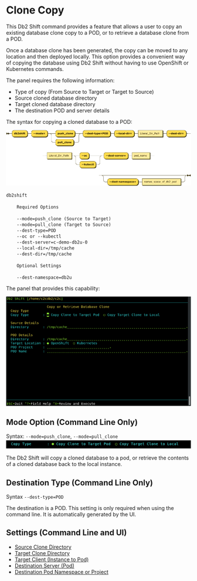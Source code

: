 # Clone Copy

This Db2 Shift command provides a feature that allows a user to copy an existing
database clone copy to a POD, or to retrieve a database clone from a POD. 

Once a database clone has been generated, the copy can be moved to any location and then 
deployed locally. This option provides a convenient way of copying the database using 
Db2 Shift without having to use OpenShift or Kubernetes commands.

The panel requires the following information:

* Type of copy (From Source to Target or Target to Source)
* Source cloned database directory
* Target cloned database directory
* The destination POD and server details

The syntax for copying a cloned database to a POD:

![Copy Clone](img/syntax_copy.png)

<pre><code class="language-bash">db2shift

    Required Options         

    --mode=push_clone (Source to Target)
    --mode=pull_clone (Target to Source)
    --dest-type=POD
    --oc or --kubectl
    --dest-server=c-demo-db2u-0
    --local-dir=/tmp/cache
    --dest-dir=/tmp/cache

    Optional Settings

    --dest-namespace=db2u
</code></pre> 

The panel that provides this capability:

![CopyPOD](img/c2c_copy.png)
 
## Mode Option (Command Line Only)

Syntax: `--mode=push_clone`, `--mode=pull_clone`
![Copy](img/field_copy_type.png)

The Db2 Shift will copy a cloned database to a pod, or
retrieve the contents of a cloned database back to the local
instance.

## Destination Type (Command Line Only)

Syntax `--dest-type=POD`

The destination is a POD. This setting is only required when using the command line. It
is automatically generated by the UI. 

## Settings (Command Line and UI)

* [Source Clone Directory](reference.md#source-clone-directory)
* [Target Clone Directory](reference.md#target-clone-directory)
* [Target Client (Instance to Pod)](reference.md#target-client-instance-to-pod)
* [Destination Server (Pod)](reference.md#destination-server-pod)
* [Destination Pod Namespace or Project](reference.md#destination-pod-namespace-or-project)
